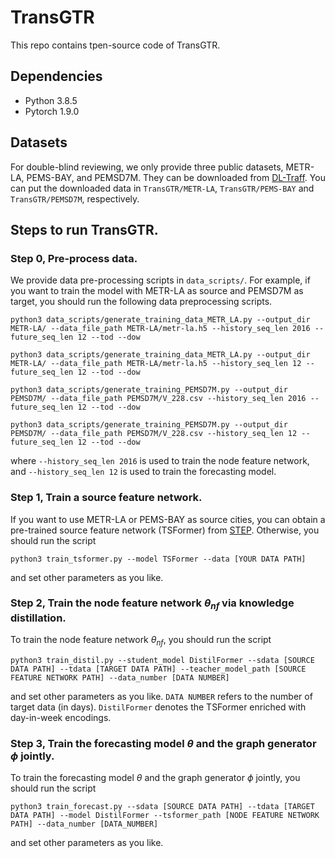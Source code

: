# TransGTR
This repo contains tpen-source code of TransGTR.

## Dependencies
- Python 3.8.5
- Pytorch 1.9.0

## Datasets
For double-blind reviewing, we only provide three public datasets, METR-LA, PEMS-BAY, and PEMSD7M. They can be downloaded from [DL-Traff](https://github.com/deepkashiwa20/DL-Traff-Graph). You can put the downloaded data in `TransGTR/METR-LA`, `TransGTR/PEMS-BAY` and `TransGTR/PEMSD7M`, respectively. 

## Steps to run TransGTR. 

### Step 0, Pre-process data. 
We provide data pre-processing scripts in `data_scripts/`. For example, if you want to train the model with METR-LA as source and PEMSD7M as target, you should run the following data preprocessing scripts. 

`python3 data_scripts/generate_training_data_METR_LA.py --output_dir METR-LA/ --data_file_path METR-LA/metr-la.h5 --history_seq_len 2016 --future_seq_len 12 --tod --dow`

`python3 data_scripts/generate_training_data_METR_LA.py --output_dir METR-LA/ --data_file_path METR-LA/metr-la.h5 --history_seq_len 12 --future_seq_len 12 --tod --dow`

`python3 data_scripts/generate_training_PEMSD7M.py --output_dir PEMSD7M/ --data_file_path PEMSD7M/V_228.csv --history_seq_len 2016 --future_seq_len 12 --tod --dow`

`python3 data_scripts/generate_training_PEMSD7M.py --output_dir PEMSD7M/ --data_file_path PEMSD7M/V_228.csv --history_seq_len 12 --future_seq_len 12 --tod --dow`

where `--history_seq_len 2016` is used to train the node feature network, and `--history_seq_len 12` is used to train the forecasting model. 

### Step 1, Train a source feature network. 
If you want to use METR-LA or PEMS-BAY as source cities, you can obtain a pre-trained source feature network (TSFormer) from [STEP](https://github.com/zezhishao/STEP/tree/github/tsformer_ckpt). Otherwise, you should run the script 

`python3 train_tsformer.py --model TSFormer --data [YOUR DATA PATH]`

and set other parameters as you like. 

### Step 2, Train the node feature network $\theta_{nf}$ via knowledge distillation. 
To train the node feature network $\theta_{nf}$, you should run the script

`python3 train_distil.py --student_model DistilFormer --sdata [SOURCE DATA PATH] --tdata [TARGET DATA PATH] --teacher_model_path [SOURCE FEATURE NETWORK PATH] --data_number [DATA NUMBER]`

and set other parameters as you like. `DATA NUMBER` refers to the number of target data (in days). `DistilFormer` denotes the TSFormer enriched with day-in-week encodings. 

### Step 3, Train the forecasting model $\theta$ and the graph generator $\phi$ jointly. 
To train the forecasting model $\theta$ and the graph generator $\phi$ jointly, you should run the script 

`python3 train_forecast.py --sdata [SOURCE DATA PATH] --tdata [TARGET DATA PATH] --model DistilFormer --tsformer_path [NODE FEATURE NETWORK PATH] --data_number [DATA_NUMBER]`

and set other parameters as you like. 
